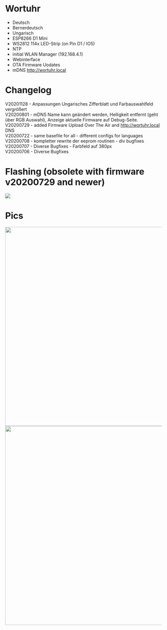 # Wortuhr

* Deutsch
* Bernerdeutsch
* Ungarisch
* ESP8266 D1 Mini
* WS2812 114x LED-Strip (on Pin D1 / IO5)
* NTP
* initial WLAN Manager (192.168.4.1)
* Webinterface
* OTA Firmware Uodates
* mDNS http://wortuhr.local

# Changelog  
V20201128 - Anpassungen Ungarisches Zifferblatt und Farbauswahlfeld vergrößert  
V20200801 - mDNS Name kann geändert werden, Helligkeit entfernt (geht über RGB Auswahl), Anzeige aktuelle Firmware auf Debug-Seite.   
V20200729 - added Firmware Upload Over The Air and http://wortuhr.local DNS   
V20200722 - same basefile for all - different configs for languages  
V20200708 - kompletter rewrite der eeprom routinen - div bugfixes  
V20200707 - Diverse Bugfixes - Farbfeld auf 380px  
V20200706 - Diverse Bugfixes  

# Flashing (obsolete with firmware v20200729 and newer)
<img src=https://github.com/eokgnah/Wortuhr/blob/master/Flash.png>

# Pics
<img width=640 src=https://github.com/eokgnah/Wortuhr/blob/master/Wortuhr-Platine.jpeg>  

<img width=640 src=https://github.com/eokgnah/Wortuhr/blob/master/Wortuhr-Bau.jpeg>  


